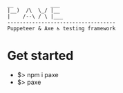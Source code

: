 ``` 
__            ___
|__)  /\  \_/ |__
|    /--\ / \ |___            
-----------------------------------
Puppeteer & Axe ♿ testing framework
```

# Get started
- $> npm i paxe
- $> paxe
